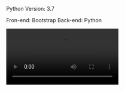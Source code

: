 Python Version: 3.7

Fron-end: Bootstrap
Back-end: Python

![preview]

[preview]: https://media.giphy.com/media/kdWbCt9QlMOJ4VDs4a/source.mp4

